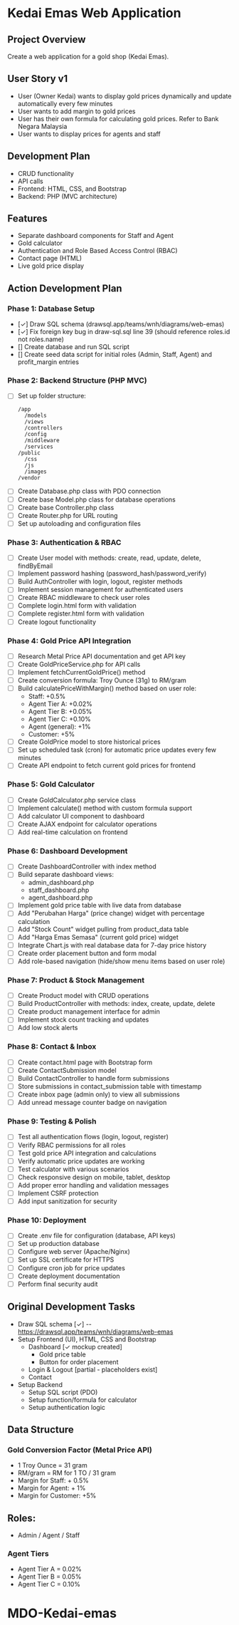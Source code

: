 # Kedai Emas Web Application

## Project Overview

Create a web application for a gold shop (Kedai Emas).

## User Story v1

- User (Owner Kedai) wants to display gold prices dynamically and update automatically every few minutes
- User wants to add margin to gold prices
- User has their own formula for calculating gold prices. Refer to Bank Negara Malaysia
- User wants to display prices for agents and staff

## Development Plan

- CRUD functionality
- API calls
- Frontend: HTML, CSS, and Bootstrap
- Backend: PHP (MVC architecture)

## Features

- Separate dashboard components for Staff and Agent
- Gold calculator
- Authentication and Role Based Access Control (RBAC)
- Contact page (HTML)
- Live gold price display

## Action Development Plan

### Phase 1: Database Setup
- [✓] Draw SQL schema (drawsql.app/teams/wnh/diagrams/web-emas)
- [✓] Fix foreign key bug in draw-sql.sql line 39 (should reference roles.id not roles.name)
- [] Create database and run SQL script
- [] Create seed data script for initial roles (Admin, Staff, Agent) and profit_margin entries

### Phase 2: Backend Structure (PHP MVC)
- [ ] Set up folder structure:
  ```
  /app
    /models
    /views
    /controllers
    /config
    /middleware
    /services
  /public
    /css
    /js
    /images
  /vendor
  ```
- [ ] Create Database.php class with PDO connection
- [ ] Create base Model.php class for database operations
- [ ] Create base Controller.php class
- [ ] Create Router.php for URL routing
- [ ] Set up autoloading and configuration files

### Phase 3: Authentication & RBAC
- [ ] Create User model with methods: create, read, update, delete, findByEmail
- [ ] Implement password hashing (password_hash/password_verify)
- [ ] Build AuthController with login, logout, register methods
- [ ] Implement session management for authenticated users
- [ ] Create RBAC middleware to check user roles
- [ ] Complete login.html form with validation
- [ ] Complete register.html form with validation
- [ ] Create logout functionality

### Phase 4: Gold Price API Integration
- [ ] Research Metal Price API documentation and get API key
- [ ] Create GoldPriceService.php for API calls
- [ ] Implement fetchCurrentGoldPrice() method
- [ ] Create conversion formula: Troy Ounce (31g) to RM/gram
- [ ] Build calculatePriceWithMargin() method based on user role:
  - Staff: +0.5%
  - Agent Tier A: +0.02%
  - Agent Tier B: +0.05%
  - Agent Tier C: +0.10%
  - Agent (general): +1%
  - Customer: +5%
- [ ] Create GoldPrice model to store historical prices
- [ ] Set up scheduled task (cron) for automatic price updates every few minutes
- [ ] Create API endpoint to fetch current gold prices for frontend

### Phase 5: Gold Calculator
- [ ] Create GoldCalculator.php service class
- [ ] Implement calculate() method with custom formula support
- [ ] Add calculator UI component to dashboard
- [ ] Create AJAX endpoint for calculator operations
- [ ] Add real-time calculation on frontend

### Phase 6: Dashboard Development
- [ ] Create DashboardController with index method
- [ ] Build separate dashboard views:
  - admin_dashboard.php
  - staff_dashboard.php
  - agent_dashboard.php
- [ ] Implement gold price table with live data from database
- [ ] Add "Perubahan Harga" (price change) widget with percentage calculation
- [ ] Add "Stock Count" widget pulling from product_data table
- [ ] Add "Harga Emas Semasa" (current gold price) widget
- [ ] Integrate Chart.js with real database data for 7-day price history
- [ ] Create order placement button and form modal
- [ ] Add role-based navigation (hide/show menu items based on user role)

### Phase 7: Product & Stock Management
- [ ] Create Product model with CRUD operations
- [ ] Build ProductController with methods: index, create, update, delete
- [ ] Create product management interface for admin
- [ ] Implement stock count tracking and updates
- [ ] Add low stock alerts

### Phase 8: Contact & Inbox
- [ ] Create contact.html page with Bootstrap form
- [ ] Create ContactSubmission model
- [ ] Build ContactController to handle form submissions
- [ ] Store submissions in contact_submission table with timestamp
- [ ] Create inbox page (admin only) to view all submissions
- [ ] Add unread message counter badge on navigation

### Phase 9: Testing & Polish
- [ ] Test all authentication flows (login, logout, register)
- [ ] Verify RBAC permissions for all roles
- [ ] Test gold price API integration and calculations
- [ ] Verify automatic price updates are working
- [ ] Test calculator with various scenarios
- [ ] Check responsive design on mobile, tablet, desktop
- [ ] Add proper error handling and validation messages
- [ ] Implement CSRF protection
- [ ] Add input sanitization for security

### Phase 10: Deployment
- [ ] Create .env file for configuration (database, API keys)
- [ ] Set up production database
- [ ] Configure web server (Apache/Nginx)
- [ ] Set up SSL certificate for HTTPS
- [ ] Configure cron job for price updates
- [ ] Create deployment documentation
- [ ] Perform final security audit

## Original Development Tasks

- Draw SQL schema [✓]
    -- https://drawsql.app/teams/wnh/diagrams/web-emas
- Setup Frontend (UI), HTML, CSS and Bootstrap
  - Dashboard [✓ mockup created]
    - Gold price table
    - Button for order placement
  - Login & Logout [partial - placeholders exist]
  - Contact
- Setup Backend
  - Setup SQL script (PDO)
  - Setup function/formula for calculator
  - Setup authentication logic

## Data Structure

### Gold Conversion Factor (Metal Price API)

- 1 Troy Ounce = 31 gram
- RM/gram = RM for 1 TO / 31 gram
- Margin for Staff: + 0.5%
- Margin for Agent: + 1%
- Margin for Customer: +5%

## Roles:
- Admin / Agent / Staff

### Agent Tiers
- Agent Tier A = 0.02%
- Agent Tier B = 0.05%
- Agent Tier C = 0.10%


# MDO-Kedai-emas
